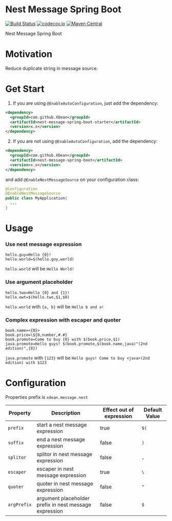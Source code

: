 # Nest Message Spring Boot
[![Build Status](https://travis-ci.org/XDean/nest-message-spring-boot.svg?branch=master)](https://travis-ci.org/XDean/nest-message-spring-boot)
[![codecov.io](http://codecov.io/github/XDean/nest-message-spring-boot/coverage.svg?branch=master)](https://codecov.io/gh/XDean/nest-message-spring-boot/branch/master)
[![Maven Central](https://maven-badges.herokuapp.com/maven-central/com.github.XDean/nest-message-spring-boot/badge.svg)](https://maven-badges.herokuapp.com/maven-central/com.github.XDean/nest-message-spring-boot)

Nest Message Spring Boot

# Motivation

Reduce duplicate string in message source.

# Get Start

1. If you are using `@EnableAutoConfiguration`, just add the dependency:

```xml
<dependency>
  <groupId>com.github.XDean</groupId>
  <artifactId>nest-message-spring-boot-starter</artifactId>
  <version>x.x</version>
</dependency>
```

2. If you are not using `@EnableAutoConfiguration`, add the dependency:

```xml
<dependency>
  <groupId>com.github.XDean</groupId>
  <artifactId>nest-message-spring-boot</artifactId>
  <version>x.x</version>
</dependency>
```

and add `@EnableNestMessageSource` on your configuration class:

```java
@Configuration
@EnableNestMessageSource
public class MyApplication{
  ...
}
```

# Usage

### Use nest message expression

```csv
hello.guy=Hello {0}!
hello.world=$(hello.guy,world)
```

`hello.world` will be `Hello World!`

### Use argument placeholder

```csv
hello.two=Hello {0} and {1}!
hello.owt=$(hello.two,$1,$0)
``` 

`hello.world` with `{a, b}` will be `Hello b and a!`

### Complex expression with escaper and quoter

```csv
book.name=<{0}>
book.price=\${0,number,#.#}
book.promote=Come to buy {0} with $(book.price,$1)
java.promote=Hello guys! $(book.promote,$(book.name,java)"(2nd edition)",{0})
```

`java.promote` with `{123}` will be 
`Hello guys! Come to buy <java>(2nd edition) with $123`


# Configuration

Properties prefix is `xdean.message.nest`

Property | Description | Effect out of expression | Default Value
--- | --- | --- | ---
`prefix` | start a nest message expression | true | `$(`
`suffix` | end a nest message expression | false | `)`
`splitor` | splitor in nest message expression | false | `,`
`escaper` | escaper in nest message expression | true | `\`
`quoter` | quoter in nest message expression | false | `"`
`argPrefix` | argument placeholder prefix in nest message expression | false | `$`
